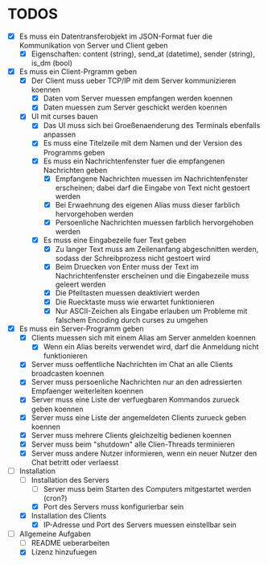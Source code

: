 # TODOS

- [x] Es muss ein Datentransferobjekt im JSON-Format fuer die Kommunikation von Server und Client geben
    - [x] Eigenschaften: content (string), send_at (datetime), sender (string), is_dm (bool)

- [x] Es muss ein Client-Prgramm geben
    - [x] Der Client muss ueber TCP/IP mit dem Server kommunizieren koennen
        - [x] Daten vom Server muessen empfangen werden koennen
        - [x] Daten muessen zum Server geschickt werden koennen
    - [x] UI mit curses bauen
        - [x] Das UI muss sich bei Groeßenaenderung des Terminals ebenfalls anpassen
        - [x] Es muss eine Titelzeile mit dem Namen und der Version des Programms geben
        - [x] Es muss ein Nachrichtenfenster fuer die empfangenen Nachrichten geben
            - [x] Empfangene Nachrichten muessen im Nachrichtenfenster erscheinen; dabei darf die Eingabe von Text nicht gestoert werden
            - [x] Bei Erwaehnung des eigenen Alias muss dieser farblich hervorgehoben werden
            - [x] Persoenliche Nachrichten muessen farblich hervorgehoben werden
        - [x] Es muss eine Eingabezeile fuer Text geben
            - [x] Zu langer Text muss am Zeilenanfang abgeschnitten werden, sodass der Schreibprozess nicht gestoert wird
            - [x] Beim Druecken von Enter muss der Text im Nachrichtenfenster erscheinen und die Eingabezeile muss geleert werden
            - [x] Die Pfeiltasten muessen deaktiviert werden
            - [x] Die Ruecktaste muss wie erwartet funktionieren
            - [x] Nur ASCII-Zeichen als Eingabe erlauben um Probleme mit falschem Encoding durch curses zu umgehen

- [x] Es muss ein Server-Programm geben
    - [x] Clients muessen sich mit einem Alias am Server anmelden koennen
        - [x] Wenn ein Alias bereits verwendet wird, darf die Anmeldung nicht funktionieren
    - [x] Server muss oeffentliche Nachrichten im Chat an alle Clients broadcasten koennen
    - [x] Server muss persoenliche Nachrichten nur an den adressierten Empfaenger weiterleiten koennen
    - [x] Server muss eine Liste der verfuegbaren Kommandos zurueck geben koennen
    - [x] Server muss eine Liste der angemeldeten Clients zurueck geben koennen
    - [x] Server muss mehrere Clients gleichzeitig bedienen koennen
    - [x] Server muss beim "shutdown" alle Clien-Threads terminieren
    - [x] Server muss andere Nutzer informieren, wenn ein neuer Nutzer den Chat betritt oder verlaesst

- [ ] Installation
    - [ ] Installation des Servers
        - [ ] Server muss beim Starten des Computers mitgestartet werden (cron?)
        - [x] Port des Servers muss konfigurierbar sein
    - [x] Installation des Clients
        - [x] IP-Adresse und Port des Servers muessen einstellbar sein

- [ ] Allgemeine Aufgaben
    - [ ] README ueberarbeiten
    - [x] Lizenz hinzufuegen
